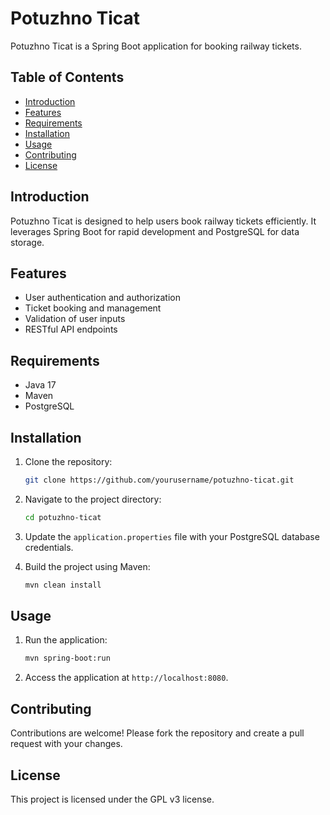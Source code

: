 # Potuzhno Ticat

Potuzhno Ticat is a Spring Boot application for booking railway tickets.

## Table of Contents

- [Introduction](#introduction)
- [Features](#features)
- [Requirements](#requirements)
- [Installation](#installation)
- [Usage](#usage)
- [Contributing](#contributing)
- [License](#license)

## Introduction

Potuzhno Ticat is designed to help users book railway tickets efficiently. It leverages Spring Boot for rapid development and PostgreSQL for data storage.

## Features

- User authentication and authorization
- Ticket booking and management
- Validation of user inputs
- RESTful API endpoints

## Requirements

- Java 17
- Maven
- PostgreSQL

## Installation

1. Clone the repository:
    ```sh
    git clone https://github.com/yourusername/potuzhno-ticat.git
    ```
2. Navigate to the project directory:
    ```sh
    cd potuzhno-ticat
    ```
3. Update the `application.properties` file with your PostgreSQL database credentials.

4. Build the project using Maven:
    ```sh
    mvn clean install
    ```

## Usage

1. Run the application:
    ```sh
    mvn spring-boot:run
    ```
2. Access the application at `http://localhost:8080`.

## Contributing

Contributions are welcome! Please fork the repository and create a pull request with your changes.

## License

This project is licensed under the GPL v3 license.